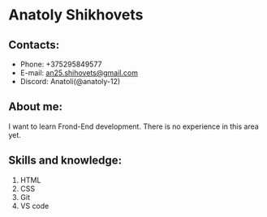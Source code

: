 # Anatoly Shikhovets

## Contacts:
* Phone: +375295849577
* E-mail: an25.shihovets@gmail.com
* Discord: Anatoli(@anatoly-12)


## About me:

I want to learn Frond-End development. There is no experience in this area yet.

## Skills and knowledge:
1. HTML
2. CSS
3. Git
4. VS code